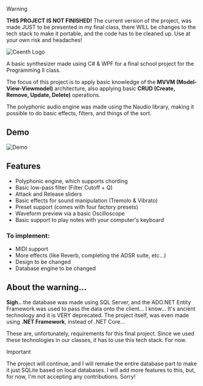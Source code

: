 > [!WARNING]  
> **THIS PROJECT IS NOT FINISHED!** The current version of the project, was made JUST to be presented in my final class, there WILL be changes to the tech stack to make it portable, and the code has to be cleaned up. Use at your own risk and headaches!

![Ceenth Logo](https://i.imgur.com/6CL8BDM.png)




A basic synthesizer made using C# & WPF for a final school project for the Programming II class.

The focus of this project is to apply basic knowledge of the **MVVM (Model-View-Viewmodel)** architecture, also applying basic **CRUD (Create, Remove, Update, Delete)** operations.

The polyphonic audio engine was made using the Naudio library, making it possible to do basic effects, filters, and things of the sort.

## Demo

![Demo](https://i.imgur.com/kbO61R7.gif)


## Features

- Polyphonic engine, which supports chording
- Basic low-pass filter (Filter Cutoff + Q)
- Attack and Release sliders
- Basic effects for sound manipulation (Tremolo & Vibrato)
- Preset support (comes with four factory presets)
- Waveform preview via a basic Oscilloscope
- Basic support to play notes with your computer's keyboard

### **To implement:**

- MIDI support
- More effects (like Reverb, completing the ADSR suite, etc...)
- Design to be changed
- Database engine to be changed



## About the warning...

**Sigh..** the database was made using SQL Server,  and the ADO.NET Entity Framework was used to pass the data onto the client... I know... It's ancient technology and it is VERY deprecated. The project itself, was even made using **.NET Framework**, instead of .NET Core...

These are, unfortunately, requirements for this final project. Since we used these technologies in our classes, it has to use this tech stack. For now.

> [!IMPORTANT]  
> The project will continue, and I will remake the entire database part to make it just SQLite based on local databases. I will add more features to this, but, for now, I'm not accepting any contributions. Sorry!
